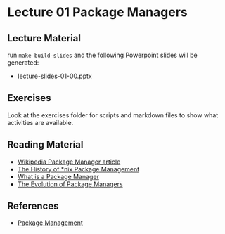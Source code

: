# Lecture 01 Package Managers

## Lecture Material

run ```make build-slides``` and the following Powerpoint slides will be generated:

- lecture-slides-01-00.pptx

## Exercises

Look at the exercises folder for scripts and markdown files to show what activities are available.

## Reading Material

- [Wikipedia Package Manager article](https://en.wikipedia.org/wiki/Package_manager)
- [The History of *nix Package Management](https://eerielinux.wordpress.com/2017/08/15/the-history-of-nix-package-management/)
- [What is a Package Manager](https://www.debian.org/doc/manuals/aptitude/pr01s02.en.html)
- [The Evolution of Package Managers](https://opensource.com/article/18/7/evolution-package-managers)

## References

- [Package Management](https://ubuntu.com/server/docs/package-management)
